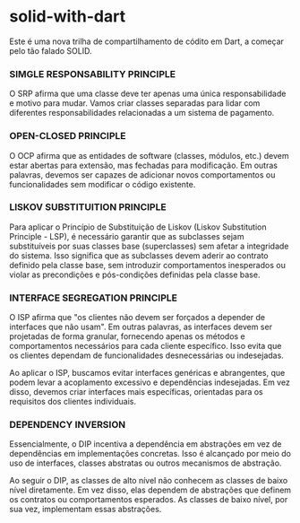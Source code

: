 # solid-with-dart
Este é uma nova trilha de compartilhamento de códito em Dart, a começar pelo tão falado SOLID.

### SIMGLE RESPONSABILITY PRINCIPLE
O SRP afirma que uma classe deve ter apenas uma única responsabilidade e motivo para mudar. Vamos criar classes separadas para lidar com diferentes responsabilidades relacionadas a um sistema de pagamento.

### OPEN-CLOSED PRINCIPLE
O OCP afirma que as entidades de software (classes, módulos, etc.) devem estar abertas para extensão, mas fechadas para modificação. Em outras palavras, devemos ser capazes de adicionar novos comportamentos ou funcionalidades sem modificar o código existente.

### LISKOV SUBSTITUITION PRINCIPLE
Para aplicar o Princípio de Substituição de Liskov (Liskov Substitution Principle - LSP), é necessário garantir que as subclasses sejam substituíveis por suas classes base (superclasses) sem afetar a integridade do sistema. Isso significa que as subclasses devem aderir ao contrato definido pela classe base, sem introduzir comportamentos inesperados ou violar as precondições e pós-condições definidas pela classe base.

### INTERFACE SEGREGATION PRINCIPLE
O ISP afirma que "os clientes não devem ser forçados a depender de interfaces que não usam". Em outras palavras, as interfaces devem ser projetadas de forma granular, fornecendo apenas os métodos e comportamentos necessários para cada cliente específico. Isso evita que os clientes dependam de funcionalidades desnecessárias ou indesejadas.

Ao aplicar o ISP, buscamos evitar interfaces genéricas e abrangentes, que podem levar a acoplamento excessivo e dependências indesejadas. Em vez disso, devemos criar interfaces mais específicas, orientadas para os requisitos dos clientes individuais.

### DEPENDENCY INVERSION
Essencialmente, o DIP incentiva a dependência em abstrações em vez de dependências em implementações concretas. Isso é alcançado por meio do uso de interfaces, classes abstratas ou outros mecanismos de abstração.

Ao seguir o DIP, as classes de alto nível não conhecem as classes de baixo nível diretamente. Em vez disso, elas dependem de abstrações que definem os contratos ou comportamentos esperados. As classes de baixo nível, por sua vez, implementam essas abstrações.
